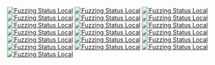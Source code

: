 [![Fuzzing Status Local](https://workerTmp.github.io/liossa_3/rowcurl/curl_fuzzer_smtp.svg)](https://github.com/)
[![Fuzzing Status Local](https://workerTmp.github.io/liossa_3/rowcurl/curl_fuzzer_pop3.svg)](https://github.com/)
[![Fuzzing Status Local](https://workerTmp.github.io/liossa_3/rowcurl/curl_fuzzer_scp.svg)](https://github.com/)
[![Fuzzing Status Local](https://workerTmp.github.io/liossa_3/rowcurl/curl_fuzzer_ldap.svg)](https://github.com/)
[![Fuzzing Status Local](https://workerTmp.github.io/liossa_3/rowcurl/curl_fuzzer_imap.svg)](https://github.com/)
[![Fuzzing Status Local](https://workerTmp.github.io/liossa_3/rowcurl/curl_fuzzer_rtmp.svg)](https://github.com/)
[![Fuzzing Status Local](https://workerTmp.github.io/liossa_3/rowcurl/llvm-symbolizer.svg)](https://github.com/)
[![Fuzzing Status Local](https://workerTmp.github.io/liossa_3/rowcurl/notFind.svg)](https://github.com/)
[![Fuzzing Status Local](https://workerTmp.github.io/liossa_3/rowcurl/curl_fuzzer_file.svg)](https://github.com/)
[![Fuzzing Status Local](https://workerTmp.github.io/liossa_3/rowcurl/curl_fuzzer_tftp.svg)](https://github.com/)
[![Fuzzing Status Local](https://workerTmp.github.io/liossa_3/rowcurl/curl_fuzzer_sftp.svg)](https://github.com/)
[![Fuzzing Status Local](https://workerTmp.github.io/liossa_3/rowcurl/curl_fuzzer_rtsp.svg)](https://github.com/)
[![Fuzzing Status Local](https://workerTmp.github.io/liossa_3/rowcurl/curl_fuzzer_dict.svg)](https://github.com/)
[![Fuzzing Status Local](https://workerTmp.github.io/liossa_3/rowcurl/curl_fuzzer_https.svg)](https://github.com/)
[![Fuzzing Status Local](https://workerTmp.github.io/liossa_3/rowcurl/curl_fuzzer_smb.svg)](https://github.com/)
[![Fuzzing Status Local](https://workerTmp.github.io/liossa_3/rowcurl/curl_fuzzer.svg)](https://github.com/)
[![Fuzzing Status Local](https://workerTmp.github.io/liossa_3/rowcurl/curl_fuzzer_gopher.svg)](https://github.com/)
[![Fuzzing Status Local](https://workerTmp.github.io/liossa_3/rowcurl/curl_fuzzer_http.svg)](https://github.com/)
[![Fuzzing Status Local](https://workerTmp.github.io/liossa_3/rowcurl/curl_fuzzer_ftp.svg)](https://github.com/)
